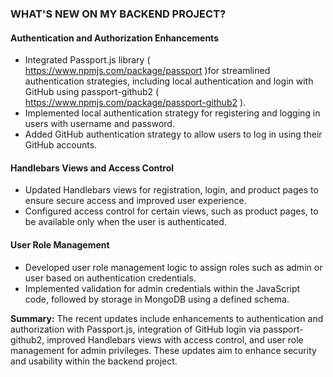 ### WHAT'S NEW ON MY BACKEND PROJECT?

#### Authentication and Authorization Enhancements
- Integrated Passport.js library ( https://www.npmjs.com/package/passport )for streamlined authentication strategies, including local authentication and login with GitHub using passport-github2 ( https://www.npmjs.com/package/passport-github2 ).
- Implemented local authentication strategy for registering and logging in users with username and password.
- Added GitHub authentication strategy to allow users to log in using their GitHub accounts.

#### Handlebars Views and Access Control
- Updated Handlebars views for registration, login, and product pages to ensure secure access and improved user experience.
- Configured access control for certain views, such as product pages, to be available only when the user is authenticated.

#### User Role Management
- Developed user role management logic to assign roles such as admin or user based on authentication credentials.
- Implemented validation for admin credentials within the JavaScript code, followed by storage in MongoDB using a defined schema.

**Summary:** 
The recent updates include enhancements to authentication and authorization with Passport.js, integration of GitHub login via passport-github2, improved Handlebars views with access control, and user role management for admin privileges. These updates aim to enhance security and usability within the backend project.
